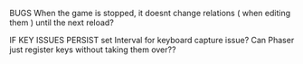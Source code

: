 BUGS
When the game is stopped, it doesnt change relations ( when editing them ) until the next reload?

IF KEY ISSUES PERSIST
set Interval for keyboard capture issue?
Can Phaser just register keys without taking them over??
